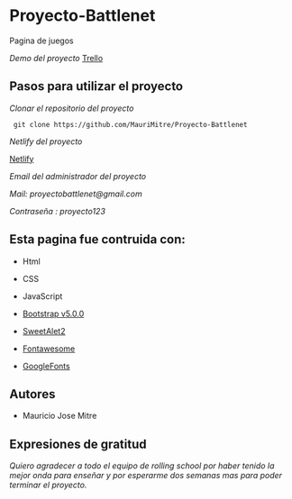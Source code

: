 # Proyecto-Battlenet
Pagina de juegos

_Demo del proyecto_ [Trello](https://trello.com/b/xf06lvrh/proyecto-battlenet)

## Pasos para utilizar el proyecto

_Clonar el repositorio del proyecto_

` git clone https://github.com/MauriMitre/Proyecto-Battlenet`

_Netlify del proyecto_

[Netlify](https://battlenet.netlify.app/)

_Email del administrador del proyecto_

_Mail: proyectobattlenet@gmail.com_

_Contraseña : proyecto123_

## Esta pagina fue contruida con:

- Html

- CSS

- JavaScript

- [Bootstrap v5.0.0](https://getbootstrap.com/)

- [SweetAlet2](https://sweetalert2.github.io/#icons)

- [Fontawesome](https://fontawesome.com/)

- [GoogleFonts](https://fonts.google.com/)

## Autores

- Mauricio Jose Mitre

## Expresiones de gratitud

_Quiero agradecer a todo el equipo de rolling school por haber tenido la mejor onda para enseñar y por esperarme dos semanas mas para poder terminar el proyecto._
